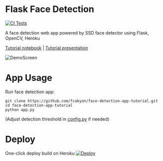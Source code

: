 # Flask Face Detection

<a href="https://github.com/fcakyon/face-detection-app-tutorial/actions/workflows/ci.yml"><img src="https://github.com/fcakyon/face-detection-app-tutorial/actions/workflows/ci.yml/badge.svg" alt="CI Tests"></a>

A face detection web app powered by SSD face detector using Flask, OpenCV, Heroku 

[Tutorial notebook](/tutorial/tutorial.ipynb) | [Tutorial presentation](/presentation/FaceDetectionWebAppTutorial.pdf)

![DemoScreen](/images/webappscreen.jpg)

# App Usage
Run face detection app:

```console
git clone https://github.com/fcakyon/face-detection-app-tutorial.git
cd face-detection-app-tutorial
python app.py
```

(Adjust detection threshold in [config.py](config.py) if needed)

# Deploy
One-click deploy build on Heroku
[![Deploy](https://www.herokucdn.com/deploy/button.svg)](https://heroku.com/deploy)